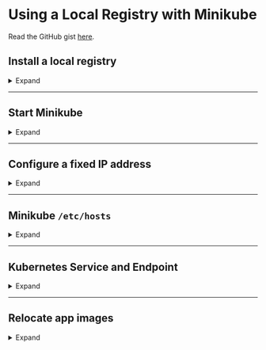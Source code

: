 # Using a Local Registry with Minikube


Read the GitHub gist <a href="https://gist.github.com/trisberg/37c97b6cc53def9a3e38be6143786589#install-a-local-registry">here</a>. 


## Install a local registry


<details>
<summary>Expand</summary>

### 1. Run the `registry:2` container

<details>
<summary>Expand</summary>

Use the `docker` CLI to run the `registry:2` container from Docker, listening on port `5000`, and persisting images in the `~/.registry/storage` directory.

```shell
docker run -d -p 5000:5000 --restart=always --volume ~/.registry/storage:/var/lib/registry registry:2
```

<img src="img/docker_run_registry_2.gif" width="">

</details>


### 2. Edit `/etc/hosts`

<details>
<summary>Expand</summary>

Edit the `/etc/hosts` file on your development machine, adding the name `registry.dev.svc.cluster.local` on the same line as the entry for `localhost`.

</details>


### 3. Validate that the registry is running.

<details>
<summary>Expand</summary>

```shell
docker ps
```

**Output**

```
CONTAINER ID        IMAGE               COMMAND                  CREATED             STATUS              PORTS                    NAMES
02ea46d51f58        registry:2          "/entrypoint.sh /etc…"   About an hour ago   Up About a minute   0.0.0.0:5000->5000/tcp   sharp_pike
```

</details>


### 4. Validate that `registry.dev.svc.cluster.local:5000` is reachable

<details>
<summary>Expand</summary>

Validate that the registry at `registry.dev.svc.cluster.local:5000` is reachable from your development machine.

```shell
curl registry.dev.svc.cluster.local:5000/v2/_catalog
```

**Output**

```
{"repositories":[]}
```

</details>


### 5. Configure the docker daemon with an insecure registry

<details>
<summary>Expand</summary>

Configure the docker daemon with an insecure registry at `registry.dev.svc.cluster.local:5000`.
- macOS: `~/.docker/daemon.json`
- Linux: `/etc/docker/daemon.json`

Create the file if it does not exist.

```json
{
  "insecure-registries": ["registry.dev.svc.cluster.local:5000"]
}
```

</details>

</details>


---


## Start Minikube

<details>
<summary>Expand</summary>

```shell
minikube start --cpus 4 --memory 4096 --insecure-registry registry.dev.svc.cluster.local:5000
```

</details>


---


## Configure a fixed IP address

<details>
<summary>Expand</summary>

This IP address will allow processes in Minikube to reach the registry running on your host.
Configuring a fixed IP address avoids the problem of the IP address changing whenever you connect your machine to a different network.
If your machine already uses the `172.16.x.x` range for other purposes, choose an address in a different range e.g. `172.31.x.x.`.

```shell
export DEV_IP=172.16.1.1
```

Create an alias on macOS:

```shell
sudo ifconfig lo0 alias $DEV_IP
```

Create an alias on Linux:

```shell
sudo ifconfig lo:0 $DEV_IP
```

Note that the alias will need to be reestablished when you restart your machine.
This can be avoided by using a launchdeamon on macOS or by editing `/etc/network/interfaces` on Linux.

</details>


---


## Minikube `/etc/hosts`

<details>
<summary>Expand</summary>

Add an entry to `/etc/hosts` inside the minikube VM, pointing the registry to the IP address of the host.
This will result in `registry.dev.svc.cluster.local` resolving to the host machine allowing the docker daemon in minikube to pull images from the local registry.
This uses the `DEV_IP` environment variable from the previous step.

```shell
export DEV_IP=172.16.1.1
minikube ssh "echo \"$DEV_IP       registry.dev.svc.cluster.local\" | sudo tee -a  /etc/hosts"
```

</details>


---


## Kubernetes Service and Endpoint

<details>
<summary>Expand</summary>

Create a Kubernetes service without selectors called registry in the dev namespace and a Kubernetes endpoint with the same name pointing to the static IP address of your development machine.
This will result in `registry.dev.svc.cluster.local` resolving to the host machine, allowing container builds running in the cluster, to work with the local registry.

```shell
kubectl create namespace dev
```

```shell
cat <<EOF | kubectl apply -n dev -f -
---
kind: Service
apiVersion: v1
metadata:
  name: registry
spec:
  ports:
  - protocol: TCP
    port: 5000
    targetPort: 5000
---
kind: Endpoints
apiVersion: v1
metadata:
  name: registry
subsets:
  - addresses:
      - ip: $DEV_IP
    ports:
      - port: 5000
EOF
```

</details>


---


## Relocate app images

<details>
<summary>Expand</summary>

Install irel CLI from https://github.com/pivotal/image-relocation/releases

For this example we are using a registry prefix of `registry.dev.svc.cluster.local:5000`; you would need to change this to match your registry (you also need to be authenticated with this registry).

To copy the time sink app to your own registry run:

```shell
irel copy springcloudstream/time-source-rabbit:2.1.2.RELEASE registry.dev.svc.cluster.local:5000/time-source-rabbit:2.1.2.RELEASE
```

To copy the log sink app to your own registry run:

```shell
irel copy springcloudstream/log-sink-rabbit:2.1.3.RELEASE registry.dev.svc.cluster.local:5000/log-sink-rabbit:2.1.3.RELEASE
```

You can now register the relocated apps using SCDF Shell:

```shell
dataflow:>app register --name time --type source --uri docker:registry.dev.svc.cluster.local:5000/time-source-rabbit:2.1.2.RELEASE
```

```shell
dataflow:>app register --name log --type sink --uri docker:registry.dev.svc.cluster.local:5000/log-sink-rabbit:2.1.3.RELEASE
```

</details>
